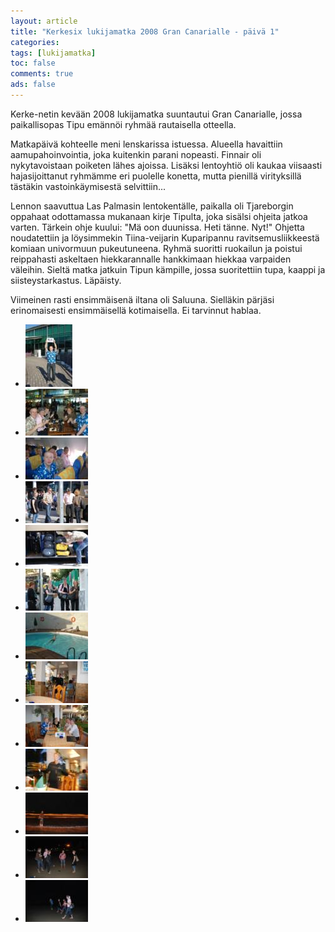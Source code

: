 ```yaml
---
layout: article 
title: "Kerkesix lukijamatka 2008 Gran Canarialle - päivä 1" 
categories: 
tags: [lukijamatka]
toc: false 
comments: true 
ads: false 
---
```


Kerke-netin kevään 2008 lukijamatka suuntautui Gran Canarialle, jossa
paikallisopas Tipu emännöi ryhmää rautaisella otteella.

Matkapäivä kohteelle meni lenskarissa istuessa. Alueella havaittiin
aamupahoinvointia, joka kuitenkin parani nopeasti. Finnair oli
nykytavoistaan poiketen lähes ajoissa. Lisäksi lentoyhtiö oli kaukaa
viisaasti hajasijoittanut ryhmämme eri puolelle konetta, mutta pienillä
virityksillä tästäkin vastoinkäymisestä selvittiin...

Lennon saavuttua Las Palmasin lentokentälle, paikalla oli Tjareborgin
oppahaat odottamassa mukanaan kirje Tipulta, joka sisälsi ohjeita jatkoa
varten. Tärkein ohje kuului: "Mä oon duunissa. Heti tänne. Nyt!" Ohjetta
noudatettiin ja löysimmekin Tiina-veijarin Kuparipannu
ravitsemusliikkeestä komiaan univormuun pukeutuneena. Ryhmä suoritti
ruokailun ja poistui reippahasti askeltaen hiekkarannalle hankkimaan
hiekkaa varpaiden väleihin. Sieltä matka jatkuin Tipun kämpille, jossa
suoritettiin tupa, kaappi ja siisteystarkastus. Läpäisty.

Viimeinen rasti ensimmäisenä iltana oli Saluuna. Sielläkin pärjäsi
erinomaisesti ensimmäisellä kotimaisella. Ei tarvinnut hablaa.

<div class="image-gallery" markdown="1">

-   [![](/images/kerkesix-lukijamatka-2008-paiva-1/Thumbnails/1.JPG)](/images/kerkesix-lukijamatka-2008-paiva-1/1.JPG)
-   [![](/images/kerkesix-lukijamatka-2008-paiva-1/Thumbnails/2.JPG)](/images/kerkesix-lukijamatka-2008-paiva-1/2.JPG)
-   [![](/images/kerkesix-lukijamatka-2008-paiva-1/Thumbnails/3.JPG)](/images/kerkesix-lukijamatka-2008-paiva-1/3.JPG)
-   [![](/images/kerkesix-lukijamatka-2008-paiva-1/Thumbnails/4.JPG)](/images/kerkesix-lukijamatka-2008-paiva-1/4.JPG)
-   [![](/images/kerkesix-lukijamatka-2008-paiva-1/Thumbnails/5.JPG)](/images/kerkesix-lukijamatka-2008-paiva-1/5.JPG)
-   [![](/images/kerkesix-lukijamatka-2008-paiva-1/Thumbnails/6.JPG)](/images/kerkesix-lukijamatka-2008-paiva-1/6.JPG)
-   [![](/images/kerkesix-lukijamatka-2008-paiva-1/Thumbnails/7.JPG)](/images/kerkesix-lukijamatka-2008-paiva-1/7.JPG)
-   [![](/images/kerkesix-lukijamatka-2008-paiva-1/Thumbnails/8.JPG)](/images/kerkesix-lukijamatka-2008-paiva-1/8.JPG)
-   [![](/images/kerkesix-lukijamatka-2008-paiva-1/Thumbnails/9.JPG)](/images/kerkesix-lukijamatka-2008-paiva-1/9.JPG)
-   [![](/images/kerkesix-lukijamatka-2008-paiva-1/Thumbnails/91.JPG)](/images/kerkesix-lukijamatka-2008-paiva-1/91.JPG)
-   [![](/images/kerkesix-lukijamatka-2008-paiva-1/Thumbnails/92.JPG)](/images/kerkesix-lukijamatka-2008-paiva-1/92.JPG)
-   [![](/images/kerkesix-lukijamatka-2008-paiva-1/Thumbnails/93.JPG)](/images/kerkesix-lukijamatka-2008-paiva-1/93.JPG)
-   [![](/images/kerkesix-lukijamatka-2008-paiva-1/Thumbnails/94.JPG)](/images/kerkesix-lukijamatka-2008-paiva-1/94.JPG)

</div>
